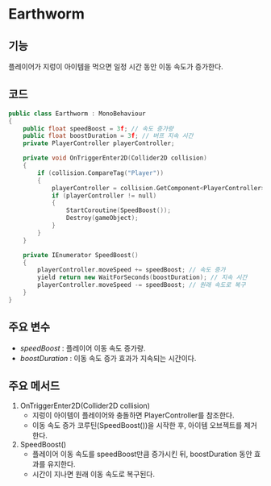 # Earthworm
## 기능
플레이어가 지렁이 아이템을 먹으면 일정 시간 동안 이동 속도가 증가한다.

## 코드
```C++
public class Earthworm : MonoBehaviour
{
    public float speedBoost = 3f; // 속도 증가량
    public float boostDuration = 3f; // 버프 지속 시간
    private PlayerController playerController;

    private void OnTriggerEnter2D(Collider2D collision)
    {
        if (collision.CompareTag("Player"))
        {
            playerController = collision.GetComponent<PlayerController>();
            if (playerController != null)
            {
                StartCoroutine(SpeedBoost());
                Destroy(gameObject);
            }
        }
    }

    private IEnumerator SpeedBoost()
    {
        playerController.moveSpeed += speedBoost; // 속도 증가
        yield return new WaitForSeconds(boostDuration); // 지속 시간
        playerController.moveSpeed -= speedBoost; // 원래 속도로 복구
    }
}
```

## 주요 변수
- *speedBoost* : 플레이어 이동 속도 증가량.
- *boostDuration* : 이동 속도 증가 효과가 지속되는 시간이다.

## 주요 메서드
1. OnTriggerEnter2D(Collider2D collision)
    - 지렁이 아이템이 플레이어와 충돌하면 PlayerController를 참조한다.
    - 이동 속도 증가 코루틴(SpeedBoost())을 시작한 후, 아이템 오브젝트를 제거한다.
2. SpeedBoost()
    - 플레이어 이동 속도를 speedBoost만큼 증가시킨 뒤, boostDuration 동안 효과를 유지한다.
    - 시간이 지나면 원래 이동 속도로 복구된다.
